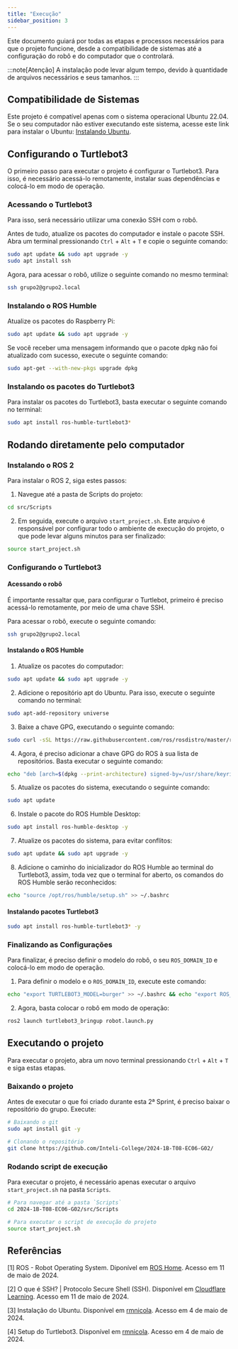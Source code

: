 ```yaml
---
title: "Execução"
sidebar_position: 3
---
```


Este documento guiará por todas as etapas e processos necessários para que o projeto funcione, desde a compatibilidade de sistemas até a configuração do robô e do computador que o controlará.

:::note[Atenção]
A instalação pode levar algum tempo, devido à quantidade de arquivos necessários e seus tamanhos.
:::

## Compatibilidade de Sistemas

Este projeto é compatível apenas com o sistema operacional Ubuntu 22.04. Se o seu computador não estiver executando este sistema, acesse este link para instalar o Ubuntu: [Instalando Ubuntu](https://rmnicola.github.io/m6-ec-encontros/O01/ubuntu).

## Configurando o Turtlebot3

O primeiro passo para executar o projeto é configurar o Turtlebot3. Para isso, é necessário acessá-lo remotamente, instalar suas dependências e colocá-lo em modo de operação.

### Acessando o Turtlebot3

Para isso, será necessário utilizar uma conexão SSH com o robô.

Antes de tudo, atualize os pacotes do computador e instale o pacote SSH. Abra um terminal pressionando `Ctrl` + `Alt` + `T` e copie o seguinte comando:

```bash
sudo apt update && sudo apt upgrade -y
sudo apt install ssh
```

Agora, para acessar o robô, utilize o seguinte comando no mesmo terminal:

```bash
ssh grupo2@grupo2.local
```

### Instalando o ROS Humble 

Atualize os pacotes do Raspberry Pi:

```bash
sudo apt update && sudo apt upgrade -y
```

Se você receber uma mensagem informando que o pacote dpkg não foi atualizado com sucesso, execute o seguinte comando:

```bash
sudo apt-get --with-new-pkgs upgrade dpkg
```

### Instalando os pacotes do Turtlebot3

Para instalar os pacotes do Turtlebot3, basta executar o seguinte comando no terminal:

```bash
sudo apt install ros-humble-turtlebot3*
```

## Rodando diretamente pelo computador

### Instalando o ROS 2

Para instalar o ROS 2, siga estes passos:

1. Navegue até a pasta de Scripts do projeto:

```bash
cd src/Scripts
```

2. Em seguida, execute o arquivo `start_project.sh`. Este arquivo é responsável por configurar todo o ambiente de execução do projeto, o que pode levar alguns minutos para ser finalizado:

```bash
source start_project.sh
```

### Configurando o Turtlebot3

#### Acessando o robô

É importante ressaltar que, para configurar o Turtlebot, primeiro é preciso acessá-lo remotamente, por meio de uma chave SSH.

Para acessar o robô, execute o seguinte comando:

```bash
ssh grupo2@grupo2.local
```

#### Instalando o ROS Humble

1. Atualize os pacotes do computador:

```bash
sudo apt update && sudo apt upgrade -y
```

2. Adicione o repositório apt do Ubuntu. Para isso, execute o seguinte comando no terminal:

```bash
sudo apt-add-repository universe
```

3. Baixe a chave GPG, executando o seguinte comando:

```bash
sudo curl -sSL https://raw.githubusercontent.com/ros/rosdistro/master/ros.key -o /usr/share/keyrings/ros-archive-keyring.gpg
```

4. Agora, é preciso adicionar a chave GPG do ROS à sua lista de repositórios. Basta executar o seguinte comando:

```bash
echo "deb [arch=$(dpkg --print-architecture) signed-by=/usr/share/keyrings/ros-archive-keyring.gpg] http://packages.ros.org/ros2/ubuntu $(. /etc/os-release && echo $UBUNTU_CODENAME) main" | sudo tee /etc/apt/sources.list.d/ros2.list > /dev/null
```

5. Atualize os pacotes do sistema, executando o seguinte comando:

```bash
sudo apt update
```

6. Instale o pacote do ROS Humble Desktop:

```bash
sudo apt install ros-humble-desktop -y
```

7. Atualize os pacotes do sistema, para evitar conflitos:

```bash
sudo apt update && sudo apt upgrade -y
```

8. Adicione o caminho do inicializador do ROS Humble ao terminal do Turtlebot3, assim, toda vez que o terminal for aberto, os comandos do ROS Humble serão reconhecidos:

```bash
echo "source /opt/ros/humble/setup.sh" >> ~/.bashrc
```

#### Instalando pacotes Turtlebot3

```bash
sudo apt install ros-humble-turtlebot3* -y
```

### Finalizando as Configurações

Para finalizar, é preciso definir o modelo do robô, o seu `ROS_DOMAIN_ID` e colocá-lo em modo de operação.

1. Para definir o modelo e o `ROS_DOMAIN_ID`, execute este comando:

```bash
echo "export TURTLEBOT3_MODEL=burger" >> ~/.bashrc && echo "export ROS_DOMAIN_ID=2" >> ~/.bashrc
```

2. Agora, basta colocar o robô em modo de operação:

```bash
ros2 launch turtlebot3_bringup robot.launch.py
```

## Executando o projeto

Para executar o projeto, abra um novo terminal pressionando `Ctrl` + `Alt` + `T` e siga estas etapas.

### Baixando o projeto

Antes de executar o que foi criado durante esta 2ª Sprint, é preciso baixar o repositório do grupo. Execute:

```bash
# Baixando o git
sudo apt install git -y

# Clonando o repositório
git clone https://github.com/Inteli-College/2024-1B-T08-EC06-G02/
```

### Rodando script de execução

Para executar o projeto, é necessário apenas executar o arquivo `start_project.sh` na pasta `Scripts`.

```bash
# Para navegar até a pasta `Scripts`
cd 2024-1B-T08-EC06-G02/src/Scripts

# Para executar o script de execução do projeto
source start_project.sh
```

## Referências 

[1] ROS - Robot Operating System. Diponível em [ROS Home](https://www.ros.org/). Acesso em 11 de maio de 2024.

[2] O que é SSH? | Protocolo Secure Shell (SSH). Disponível em [Cloudflare Learning](https://www.cloudflare.com/pt-br/learning/access-management/what-is-ssh/#:~:text=O%20protocolo%20Secure%20Shell%20(SSH)%20%C3%A9%20um%20m%C3%A9todo%20para%20enviar,e%20criptografar%20conex%C3%B5es%20entre%20dispositivos.). Acesso em 11 de maio de 2024.

[3] Instalação do Ubuntu. Disponível em [rmnicola](https://rmnicola.github.io/m6-ec-encontros/O01/ubuntu). Acesso em 4 de maio de 2024.

[4] Setup do Turtlebot3. Disponível em [rmnicola](https://rmnicola.github.io/m6-ec-encontros/setupturtle). Acesso em 4 de maio de 2024.
